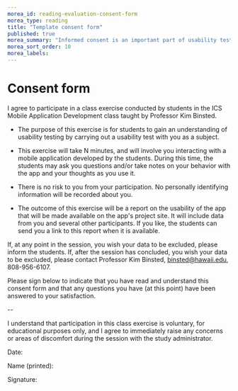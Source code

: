```yaml
---
morea_id: reading-evaluation-consent-form
morea_type: reading
title: "Template consent form"
published: true
morea_summary: "Informed consent is an important part of usability testing."
morea_sort_order: 10
morea_labels: 
---
```


# Consent form

I agree to participate in a class exercise conducted by students in the ICS Mobile Application Development class taught by Professor Kim Binsted. 

* The purpose of this exercise is for students to gain an understanding of usability testing by carrying out a usability test with you as a subject.

* This exercise will take N minutes, and will involve you interacting with a mobile application developed by the students. During this time, the students may ask you questions and/or take notes on your behavior with the app and your thoughts as you use it.

* There is no risk to you from your participation. No personally identifying information will be recorded about you. 

* The outcome of this exercise will be a report on the usability of the app that will be made available on the app's project site. It will include data from you and several other participants. If you like, the students can send you a link to this report when it is available.

If, at any point in the session, you wish your data to be excluded, please inform the students. If, after the session has concluded, you wish your data to be excluded, please contact Professor Kim Binsted, binsted@hawaii.edu, 808-956-6107.

Please sign below to indicate that you have read and understand this consent form and that any questions you have (at this point) have been answered to your satisfaction.

--

I understand that participation in this class exercise is voluntary, for educational purposes only, and I agree to immediately raise any concerns or areas of discomfort during the session with the study administrator.

Date:

Name (printed):

Signature:
